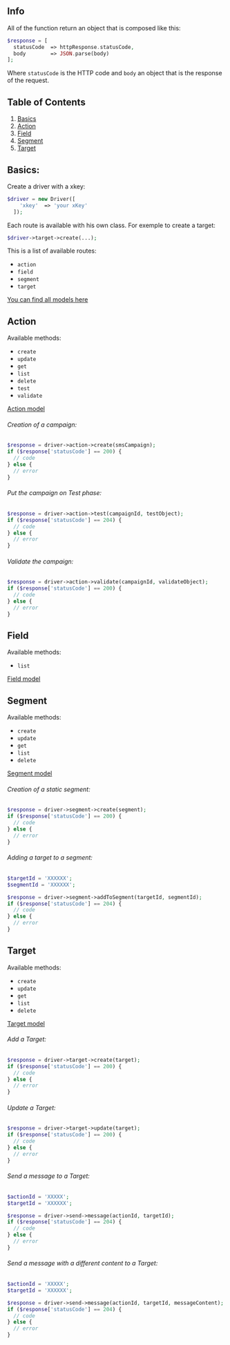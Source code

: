 Info
--

All of the function return an object that is composed like this:

```php
$response = [
  statusCode  => httpResponse.statusCode,
  body        => JSON.parse(body)
];
```

Where `statusCode` is the HTTP code and `body` an object that is the response of the request.

## Table of Contents

  1. [Basics](#Basics)
  1. [Action](#Action)
  1. [Field](#Field)
  1. [Segment](#Segment)
  1. [Target](#Target)

## Basics:

Create a driver with a xkey:
```php
$driver = new Driver([
    'xkey'  => 'your xKey'
  ]);
```

Each route is available with his own class. For exemple to create a target:
```php
$driver->target->create(...);
```
This is a list of available routes:
  + `action`
  + `field`
  + `segment`
  + `target`

[You can find all models here](../../docs/en/models.md)

## Action

Available methods:
  + `create`
  + `update`
  + `get`
  + `list`
  + `delete`
  + `test`
  + `validate`

[Action model](../../docs/en/models.md#Action)

###### Creation of a campaign:

```php
$response = driver->action->create(smsCampaign);
if ($response['statusCode'] == 200) {
  // code
} else {
  // error
}
```

###### Put the campaign on Test phase:

```php
$response = driver->action->test(campaignId, testObject);
if ($response['statusCode'] == 204) {
  // code
} else {
  // error
}
```

###### Validate the campaign:

```php
$response = driver->action->validate(campaignId, validateObject);
if ($response['statusCode'] == 200) {
  // code
} else {
  // error
}
```

## Field

Available methods:
  + `list`

[Field model](../../docs/en/models.md#Field)

## Segment

Available methods:
  + `create`
  + `update`
  + `get`
  + `list`
  + `delete`

[Segment model](../../docs/en/models.md#Segment)

###### Creation of a static segment:

```php
$response = driver->segment->create(segment);
if ($response['statusCode'] == 200) {
  // code
} else {
  // error
}
```

###### Adding a target to a segment:

```php
$targetId = 'XXXXXX';
$segmentId = 'XXXXXX';

$response = driver->segment->addToSegment(targetId, segmentId);
if ($response['statusCode'] == 204) {
  // code
} else {
  // error
}
```

## Target

Available methods:
  + `create`
  + `update`
  + `get`
  + `list`
  + `delete`

[Target model](../../docs/en/models.md#Target)

###### Add a Target:

```php
$response = driver->target->create(target);
if ($response['statusCode'] == 200) {
  // code
} else {
  // error
}
```

###### Update a Target:

```php
$response = driver->target->update(target);
if ($response['statusCode'] == 200) {
  // code
} else {
  // error
}
```

###### Send a message to a Target:

```php
$actionId = 'XXXXX';
$targetId = 'XXXXXX';

$response = driver->send->message(actionId, targetId);
if ($response['statusCode'] == 204) {
  // code
} else {
  // error
}
```

###### Send a message with a different content to a Target:

```php
$actionId = 'XXXXX';
$targetId = 'XXXXXX';

$response = driver->send->message(actionId, targetId, messageContent);
if ($response['statusCode'] == 204) {
  // code
} else {
  // error
}
```

